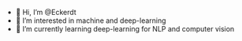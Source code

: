 - 👋 Hi, I’m @Eckerdt
- 👀 I’m interested in machine and deep-learning
- 🌱 I’m currently learning deep-learning for NLP and computer vision 


<!---
Eckerdt/Eckerdt is a ✨ special ✨ repository because its `README.md` (this file) appears on your GitHub profile.
You can click the Preview link to take a look at your changes.
--->
